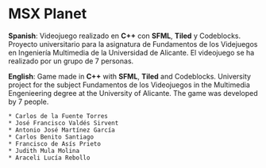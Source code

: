 # MSX Planet

**Spanish**:
  Videojuego realizado en **C++** con **SFML**, **Tiled** y Codeblocks. Proyecto universitario para la asignatura de Fundamentos de los Videjuegos en Ingeniería Multimedia de la Universidad de Alicante.
  El videojuego se ha realizado por un grupo de 7 personas.

**English**:
  Game made in **C++** with **SFML**, **Tiled** and Codeblocks. University project for the subject Fundamentos de los Videojuegos in the Multimedia Engenieering degree at the University of Alicante.
  The game was developed by 7 people.


	* Carlos de la Fuente Torres
	* José Francisco Valdés Sirvent
	* Antonio José Martínez García
	* Carlos Benito Santiago
	* Francisco de Asís Prieto
	* Judith Mula Molina
	* Araceli Lucía Rebollo
